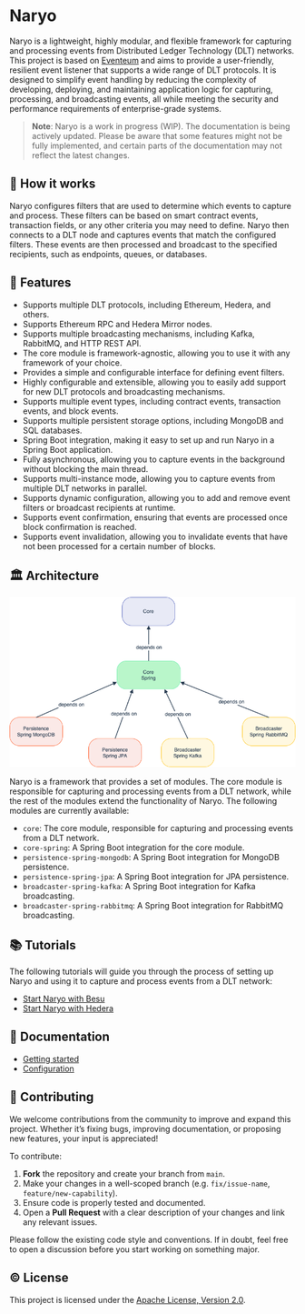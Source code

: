 # Naryo

Naryo is a lightweight, highly modular, and flexible framework for capturing and processing events from Distributed
Ledger Technology (DLT) networks. This project is based on [Eventeum](https://github.com/eventeum/eventeum) and aims to
provide a user-friendly, resilient event listener that supports a wide range of DLT protocols. It is designed to
simplify event handling by reducing the complexity of developing, deploying, and maintaining application logic for
capturing, processing, and broadcasting events, all while meeting the security and performance requirements of
enterprise-grade systems.

> **Note**: Naryo is a work in progress (WIP). The documentation is being actively updated. Please be aware that
> some features might not be fully implemented, and certain parts of the documentation may not reflect the latest
> changes.

## 🚀 How it works

Naryo configures filters that are used to determine which events to capture and process. These filters can be based on
smart contract events, transaction fields, or any other criteria you may need to define. Naryo then connects to a DLT
node and captures events that match the configured filters. These events are then processed and broadcast to the
specified recipients, such as endpoints, queues, or databases.

## 🧬 Features

* Supports multiple DLT protocols, including Ethereum, Hedera, and others.
* Supports Ethereum RPC and Hedera Mirror nodes.
* Supports multiple broadcasting mechanisms, including Kafka, RabbitMQ, and HTTP REST API.
* The core module is framework-agnostic, allowing you to use it with any framework of your choice.
* Provides a simple and configurable interface for defining event filters.
* Highly configurable and extensible, allowing you to easily add support for new DLT protocols and broadcasting
  mechanisms.
* Supports multiple event types, including contract events, transaction events, and block events.
* Supports multiple persistent storage options, including MongoDB and SQL databases.
* Spring Boot integration, making it easy to set up and run Naryo in a Spring Boot application.
* Fully asynchronous, allowing you to capture events in the background without blocking the main thread.
* Supports multi-instance mode, allowing you to capture events from multiple DLT networks in parallel.
* Supports dynamic configuration, allowing you to add and remove event filters or broadcast recipients at runtime.
* Supports event confirmation, ensuring that events are processed once block confirmation is reached.
* Supports event invalidation, allowing you to invalidate events that have not been processed for a certain number of
  blocks.

## 🏛️ Architecture

![Naryo Architecture](./docs/images/naryo_architecture.png)

Naryo is a framework that provides a set of modules. The core module is responsible for capturing and processing events
from a DLT network, while the rest of the modules extend the functionality of Naryo. The following modules are
currently available:

* `core`: The core module, responsible for capturing and processing events from a DLT network.
* `core-spring`: A Spring Boot integration for the core module.
* `persistence-spring-mongodb`: A Spring Boot integration for MongoDB persistence.
* `persistence-spring-jpa`: A Spring Boot integration for JPA persistence.
* `broadcaster-spring-kafka`: A Spring Boot integration for Kafka broadcasting.
* `broadcaster-spring-rabbitmq`: A Spring Boot integration for RabbitMQ broadcasting.

## 📚 Tutorials

The following tutorials will guide you through the process of setting up Naryo and using it to capture and process
events from a DLT network:

- [Start Naryo with Besu](./docs/tutorials/start_naryo_with_besu.md)
- [Start Naryo with Hedera](./docs/tutorials/start_naryo_with_hedera.md)

## 📝 Documentation

- [Getting started](./docs/getting_started.md)
- [Configuration](./docs/configuration/index.md)

## 🙌 Contributing

We welcome contributions from the community to improve and expand this project. Whether it’s fixing bugs, improving
documentation, or proposing new features, your input is appreciated!

To contribute:

1. **Fork** the repository and create your branch from `main`.
2. Make your changes in a well-scoped branch (e.g. `fix/issue-name`, `feature/new-capability`).
3. Ensure code is properly tested and documented.
4. Open a **Pull Request** with a clear description of your changes and link any relevant issues.

Please follow the existing code style and conventions. If in doubt, feel free to open a discussion before you start
working on something major.

## ©️ License

This project is licensed under the [Apache License, Version 2.0](LICENSE).

